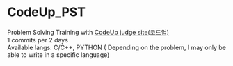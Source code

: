 # CodeUp_PST
Problem Solving Training with [CodeUp judge site(코드업)](https://codeup.kr/)  
1 commits per 2 days  
Available langs: C/C++, PYTHON ( Depending on the problem, I may only be able to write in a specific language)  
